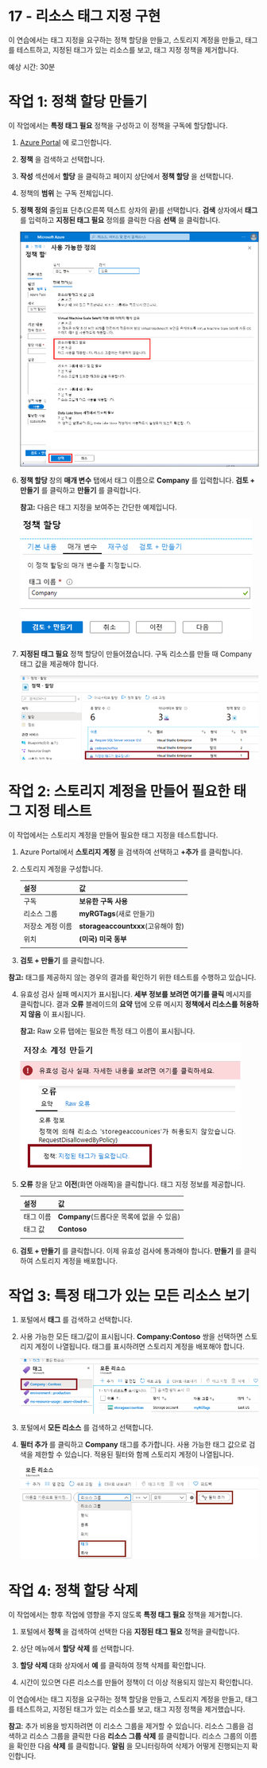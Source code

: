 ﻿---
wts:
    title: '17 - 리소스 태그 지정 구현'
    module: '모듈 03 - 보안, 개인 정보 보호, 규정 준수 및 신뢰'
---
# 17 - 리소스 태그 지정 구현

이 연습에서는 태그 지정을 요구하는 정책 할당을 만들고, 스토리지 계정을 만들고, 태그를 테스트하고, 지정된 태그가 있는 리소스를 보고, 태그 지정 정책을 제거합니다.

예상 시간: 30분

# 작업 1: 정책 할당 만들기

이 작업에서는 **특정 태그 필요** 정책을 구성하고 이 정책을 구독에 할당합니다. 

1. [Azure Portal](https://portal.azure.com) 에 로그인합니다.

2. **정책** 을 검색하고 선택합니다. 

3. **작성** 섹션에서 **할당** 을 클릭하고 페이지 상단에서 **정책 할당** 을 선택합니다.

4. 정책의 **범위** 는 구독 전체입니다. 

5. **정책 정의** 줄임표 단추(오른쪽 텍스트 상자의 끝)를 선택합니다.  **검색** 상자에서 **태그** 를 입력하고 **지정된 태그 필요** 정의를 클릭한 다음 **선택** 을 클릭합니다.

   ![지정된 태그 필요가 선택되어 있는 사용 가능한 정의 창의 스크린샷.](../images/1701.png)

6.  **정책 할당** 창의 **매개 변수** 탭에서 태그 이름으로 **Company** 를 입력합니다. **검토 + 만들기** 를 클릭하고 **만들기** 를 클릭합니다.

    **참고:** 다음은 태그 지정을 보여주는 간단한 예제입니다. 

    ![태그 이름이 입력된 정책 할당 창의 스크린샷.](../images/1702.png)

7. **지정된 태그 필요** 정책 할당이 만들어졌습니다. 구독 리소스를 만들 때 Company 태그 값을 제공해야 합니다.

   ![허용된 위치 할당이 강조 표시된 정책 - 할당 창의 스크린샷.](../images/1703.png)

# 작업 2: 스토리지 계정을 만들어 필요한 태그 지정 테스트

이 작업에서는 스토리지 계정을 만들어 필요한 태그 지정을 테스트합니다. 

1. Azure Portal에서 **스토리지 계정** 을 검색하여 선택하고 **+추가** 를 클릭합니다.

2. 스토리지 계정을 구성합니다. 

    | 설정 | 값 | 
    | --- | --- |
    | 구독 | **보유한 구독 사용** |
    | 리소스 그룹 | **myRGTags**(새로 만들기) |
    | 저장소 계정 이름 | **storageaccountxxx**(고유해야 함) |
    | 위치 | **(미국) 미국 동부** |
    | | |

3. **검토 + 만들기** 를 클릭합니다. 

**참고:** 태그를 제공하지 않는 경우의 결과를 확인하기 위한 테스트를 수행하고 있습니다. 

4. 유효성 검사 실패 메시지가 표시됩니다. **세부 정보를 보려면 여기를 클릭** 메시지를 클릭합니다. 결과 **오류** 블레이드의 **요약** 탭에 오류 메시지 **정책에서 리소스를 허용하지 않음** 이 표시됩니다.

    **참고:** Raw 오류 탭에는 필요한 특정 태그 이름이 표시됩니다. 

    ![정책으로 인해 허용되지 않음 오류의 스크린샷.](../images/1704.png)

5. **오류** 창을 닫고 **이전**(화면 아래쪽)을 클릭합니다. 태그 지정 정보를 제공합니다. 

    | 설정 | 값 | 
    | --- | --- |
    | 태그 이름 | **Company**(드롭다운 목록에 없을 수 있음) |
    | 태그 값 | **Contoso** |
    | | |

6. **검토 + 만들기** 를 클릭합니다. 이제 유효성 검사에 통과해야 합니다. **만들기** 를 클릭하여 스토리지 계정을 배포합니다. 

# 작업 3: 특정 태그가 있는 모든 리소스 보기

1. 포털에서 **태그** 를 검색하고 선택합니다.

2. 사용 가능한 모든 태그/값이 표시됩니다. **Company:Contoso** 쌍을 선택하면 스토리지 계정이 나열됩니다. 태그를 표시하려면 스토리지 계정을 배포해야 합니다. 

   ![Company와 Contoso가 선택된 태그의 스크린샷.](../images/1705.png)

3. 포털에서 **모든 리소스** 를 검색하고 선택합니다.

4. **필터 추가** 를 클릭하고 **Company** 태그를 추가합니다. 사용 가능한 태그 값으로 검색을 제한할 수 있습니다. 적용된 필터와 함께 스토리지 계정이 나열됩니다.

    ![Company가 선택된 모든 리소스 필터의 스크린샷.](../images/1706.png)

# 작업 4: 정책 할당 삭제

이 작업에서는 향후 작업에 영향을 주지 않도록 **특정 태그 필요** 정책을 제거합니다. 

1. 포털에서 **정책** 을 검색하여 선택한 다음 **지정된 태그 필요** 정책을 클릭합니다.

2. 상단 메뉴에서 **할당 삭제** 를 선택합니다.

3. **할당 삭제** 대화 상자에서 **예** 를 클릭하여 정책 삭제를 확인합니다.

5. 시간이 있으면 다른 리소스를 만들어 정책이 더 이상 적용되지 않는지 확인합니다.

이 연습에서는 태그 지정을 요구하는 정책 할당을 만들고, 스토리지 계정을 만들고, 태그를 테스트하고, 지정된 태그가 있는 리소스를 보고, 태그 지정 정책을 제거했습니다.


**참고**: 추가 비용을 방지하려면 이 리소스 그룹을 제거할 수 있습니다. 리소스 그룹을 검색하고 리소스 그룹을 클릭한 다음 **리소스 그룹 삭제** 를 클릭합니다. 리소스 그룹의 이름을 확인한 다음 **삭제** 를 클릭합니다. **알림** 을 모니터링하여 삭제가 어떻게 진행되는지 확인합니다.
